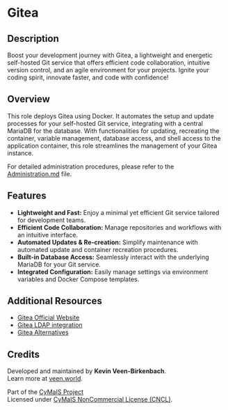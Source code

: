 # Gitea

## Description

Boost your development journey with Gitea, a lightweight and energetic self-hosted Git service that offers efficient code collaboration, intuitive version control, and an agile environment for your projects. Ignite your coding spirit, innovate faster, and code with confidence!

## Overview

This role deploys Gitea using Docker. It automates the setup and update processes for your self-hosted Git service, integrating with a central MariaDB for the database. With functionalities for updating, recreating the container, variable management, database access, and shell access to the application container, this role streamlines the management of your Gitea instance.

For detailed administration procedures, please refer to the [Administration.md](./Administration.md) file.

## Features

- **Lightweight and Fast:** Enjoy a minimal yet efficient Git service tailored for development teams.
- **Efficient Code Collaboration:** Manage repositories and workflows with an intuitive interface.
- **Automated Updates & Re-creation:** Simplify maintenance with automated update and container recreation procedures.
- **Built-in Database Access:** Seamlessly interact with the underlying MariaDB for your Git service.
- **Integrated Configuration:** Easily manage settings via environment variables and Docker Compose templates.

## Additional Resources

- [Gitea Official Website](https://gitea.io/)
- [Gitea LDAP integration](https://docs.gitea.com/usage/authentication)
- [Gitea Alternatives](https://chatgpt.com/share/67a5f599-c9b0-800f-87fe-49a3b61263e6)

## Credits

Developed and maintained by **Kevin Veen-Birkenbach**.  
Learn more at [veen.world](https://www.veen.world).

Part of the [CyMaIS Project](https://github.com/kevinveenbirkenbach/cymais)  
Licensed under [CyMaIS NonCommercial License (CNCL)](https://s.veen.world/cncl).
